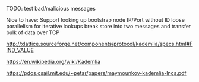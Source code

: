 TODO:
    test bad/malicious messages

Nice to have:
    Support looking up bootstrap node IP/Port without ID
    loose parallelism for iterative lookups
    break store into two messages and transfer bulk of data over TCP

http://xlattice.sourceforge.net/components/protocol/kademlia/specs.html#FIND_VALUE

https://en.wikipedia.org/wiki/Kademlia

https://pdos.csail.mit.edu/~petar/papers/maymounkov-kademlia-lncs.pdf
